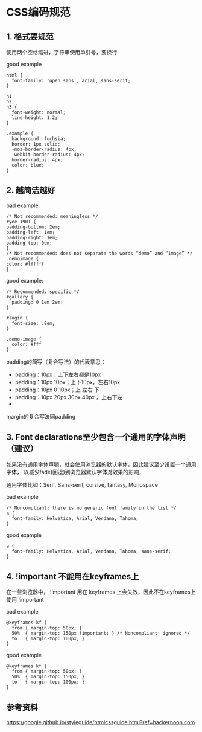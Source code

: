# CSS编码规范
## 1. 格式要规范
使用两个空格缩进，字符串使用单引号，要换行

good example
```
html {
  font-family: 'open sans', arial, sans-serif;
}

h1,
h2,
h3 {
  font-weight: normal;
  line-height: 1.2;
}

.example {
  background: fuchsia;
  border: 1px solid;
  -moz-border-radius: 4px;
  -webkit-border-radius: 4px;
  border-radius: 4px;
  color: blue;
}
```

## 2. 越简洁越好
bad example:
```
/* Not recommended: meaningless */
#yee-1901 {
padding-bottom: 2em;
padding-left: 1em;
padding-right: 1em;
padding-top: 0em;
}
/* Not recommended: does not separate the words “demo” and “image” */
.demoimage {
color: #ffffff
}
```

good example:
```
/* Recommended: specific */
#gallery {
  padding: 0 1em 2em;
}

#login {
  font-size: .8em;
}

.demo-image {
  color: #fff
}
```

padding的简写（复合写法）的代表意思：
- padding：10px；上下左右都是10px
- padding：10px 10px；上下10px，左右10px
- padding：10px 0 10px；上 左右 下
- padding：10px 20px 30px 40px； 上右下左
- 
margin的复合写法同padding


## 3. Font declarations至少包含一个通用的字体声明（建议）
如果没有通用字体声明，就会使用浏览器的默认字体，因此建议至少设置一个通用字体，
以减少fade(回退)到浏览器默认字体对效果的影响，

通用字体比如：Serif, Sans-serif, cursive, fantasy, Monospace

bad example
```
/* Noncompliant; there is no generic font family in the list */
a {
  font-family: Helvetica, Arial, Verdana, Tahoma; 
}
```

good example
```
a {
  font-family: Helvetica, Arial, Verdana, Tahoma, sans-serif;
}
```

## 4. !important 不能用在keyframes上
在一些浏览器中， !important 用在 keyframes 上会失效，因此不在keyframes上使用
!important

bad example
```
@keyframes kf {
  from { margin-top: 50px; }
  50%  { margin-top: 150px !important; } /* Noncompliant; ignored */
  to   { margin-top: 100px; }
}
```

good example
```
@keyframes kf {
  from { margin-top: 50px; }
  50%  { margin-top: 150px; }
  to   { margin-top: 100px; }
}
```

## 参考资料
https://google.github.io/styleguide/htmlcssguide.html?ref=hackernoon.com